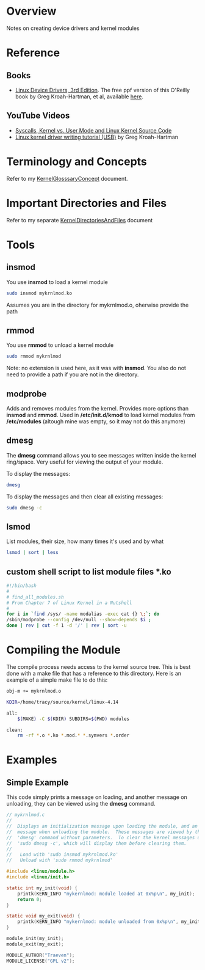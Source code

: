 # Overview

Notes on creating device drivers and kernel modules

# Reference

## Books

* [Linux Device Drivers, 3rd Edition](https://www.amazon.com/Linux-Device-Drivers-Jonathan-Corbet/dp/0596005903/ref=cm_cr_arp_d_product_top?ie=UTF8).  The free ppf version of this O'Reilly book by Greg Kroah-Hartman, et al, available [here](https://lwn.net/Kernel/LDD3/).

## YouTube Videos

* [Syscalls, Kernel vs. User Mode and Linux Kernel Source Code](https://www.youtube.com/watch?v=fLS99zJDHOc)
* [Linux kernel driver writing tutorial (USB)](https://www.youtube.com/watch?v=CqDUfiH2PzQ) by Greg Kroah-Hartman

# Terminology and Concepts

Refer to my [KernelGlosssaryConcept](https://github.com/GitLeeRepo/LinuxKernelNotes/blob/master/KernelGlosssaryConcepts.md#overview) document.

# Important Directories and Files

Refer to my separate [KernelDirectoriesAndFiles](https://github.com/GitLeeRepo/LinuxKernelNotes/blob/master/KernelDirectoriesAndFiles.md#overview) document

# Tools

## insmod

You use **insmod** to load a kernel module

```bash
sudo insmod mykrnlmod.ko
```
Assumes you are in the directory for mykrnlmod.o, oherwise provide the path

## rmmod

You use **rmmod** to unload a kernel module

```bash
sudo rmmod mykrnlmod
```
Note: no extension is used here, as it was with **insmod**.  You also do not need to provide a path if you are not in the directory.

## modprobe

Adds and removes modules from the kernel.  Provides more options than **insmod** and **rmmod**.  Used in **/etc/init.d/kmod** to load kernel modules from **/etc/modules** (altough mine was empty, so it may not do this anymore)

## dmesg

The **dmesg** command allows you to see messages written inside the kernel ring/space.  Very useful for viewing the output of your module.

To display the messages:

```bash
dmesg
```
To display the messages and then clear all existing messages:

```bash
sudo dmesg -c
```

## lsmod

List modules, their size, how many times it's used and by what

```bash
lsmod | sort | less
```

## custom shell script to list module files \*.ko

```bash
#!/bin/bash
#
# find_all_modules.sh
# From Chapter 7 of Linux Kernel in a Nutshell
#
for i in `find /sys/ -name modalias -exec cat {} \;`; do
/sbin/modprobe --config /dev/null --show-depends $i ;
done | rev | cut -f 1 -d '/' | rev | sort -u
```
# Compiling the Module

The compile process needs access to the kernel source tree.  This is best done with a make file that has a reference to this directory.  Here is an example of a simple make file to do this:

```bash
obj-m += mykrnlmod.o

KDIR=/home/tracy/source/kernel/linux-4.14

all:
	$(MAKE) -C $(KDIR) SUBDIRS=$(PWD) modules

clean:
	rm -rf *.o *.ko *.mod.* *.symvers *.order

```

# Examples

## Simple Example

This code simply prints a message on loading, and another message on unloading, they can be viewed using the **dmesg** command.

```c
// mykrnlmod.c
//
//  Displays an initialization message upon loading the module, and an exit
//  message when unloading the module.  These messages are viewed by the
//  'dmesg' command without parameters.  To clear the kernel messages use
//  'sudo dmesg -c', which will display them before clearing them.
//
//   Load with 'sudo insmod mykrnlmod.ko'
//   Unload with 'sudo rmmod mykrnlmod'

#include <linux/module.h>
#include <linux/init.h>

static int my_init(void) {
    printk(KERN_INFO "mykernlmod: module loaded at 0x%p\n", my_init);
    return 0;
}

static void my_exit(void) {
    printk(KERN_INFO "mykernlmod: module unloaded from 0x%p\n", my_init);
}

module_init(my_init);
module_exit(my_exit);

MODULE_AUTHOR("Traeven");
MODULE_LICENSE("GPL v2");
```
